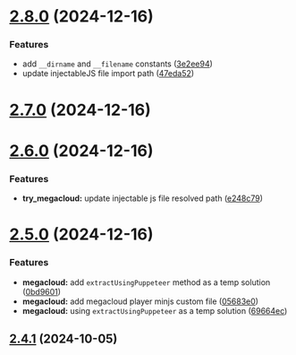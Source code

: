 # [2.8.0](https://github.com/ghoshRitesh12/aniwatch/compare/v2.7.0...v2.8.0) (2024-12-16)


### Features

* add `__dirname` and `__filename` constants ([3e2ee94](https://github.com/ghoshRitesh12/aniwatch/commit/3e2ee944bbd7765b1d3324af32a4ac7277a5a629))
* update injectableJS file import path ([47eda52](https://github.com/ghoshRitesh12/aniwatch/commit/47eda527b2a9c004fc3e7705595d8c796fe04758))



# [2.7.0](https://github.com/ghoshRitesh12/aniwatch/compare/v2.6.0...v2.7.0) (2024-12-16)



# [2.6.0](https://github.com/ghoshRitesh12/aniwatch/compare/v2.5.0...v2.6.0) (2024-12-16)


### Features

* **try_megacloud:** update injectable js file resolved path ([e248c79](https://github.com/ghoshRitesh12/aniwatch/commit/e248c7920dc56f2eddb86464ca2907ae8efc721b))



# [2.5.0](https://github.com/ghoshRitesh12/aniwatch/compare/v2.4.1...v2.5.0) (2024-12-16)


### Features

* **megacloud:** add `extractUsingPuppeteer` method as a temp solution ([0bd9601](https://github.com/ghoshRitesh12/aniwatch/commit/0bd960151122816aace80ac0852f0f0a42927e22))
* **megacloud:** add megacloud player minjs custom file ([05683e0](https://github.com/ghoshRitesh12/aniwatch/commit/05683e0546450708f2b6a350775b92347e4d87d4))
* **megacloud:** using `extractUsingPuppeteer` as a temp solution ([69664ec](https://github.com/ghoshRitesh12/aniwatch/commit/69664ec77f491e500a23ff995e0c1a57c579b7ff))



## [2.4.1](https://github.com/ghoshRitesh12/aniwatch/compare/v2.4.0...v2.4.1) (2024-10-05)



